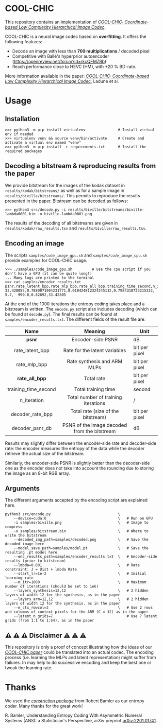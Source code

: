 # COOL-CHIC

This repository contains an implementation of [_COOL-CHIC: Coordinate-based Low Complexity Hierarchical Image Codec_](https://arxiv.org/abs/2212.05458).

COOL-CHIC is a neural image codec based on __overfitting__. It offers the following features:
- Decode an image with less than __700 multiplications__ / decoded pixel
- Competitive with Ballé's hyperprior autoencoder (https://openreview.net/forum?id=rkcQFMZRb)
- Reach performance close to HEVC (HM), with +20 % BD-rate.

More information available in the paper: [_COOL-CHIC: Coordinate-based Low Complexity Hierarchical Image Codec_](https://arxiv.org/abs/2212.05458), Ladune et al.

# Usage

## Installation

    >>> python3 -m pip install virtualenv               # Install virtual env if needed
    >>> virtualenv venv && source venv/bin/activate     # Create and activate a virtual env named "venv"
    >>> python3 -m pip install -r requirements.txt      # Install the required packages

## Decoding a bitstream \& reproducing results from the paper

We provide bitstream for the images of the kodak dataset in
```results/kodak/bitstreams/``` as well as for a sample image in
```results/biville/bitstreams/```. This permits to reproduce the results
presented in the paper. Bitstream can be decoded as follows:

    >>> python3 src/decode.py -i results/biville/bitstreams/biville-lambda0001.bin -o biville-lambda0001.png

The results of the decoding of all bitstreams are given in
```results/kodak/raw_results.tsv``` and ```results/biville/raw_results.tsv```.

## Encoding an image

The scripts ```samples/code_image_gpu.sh``` and ```samples/code_image_cpu.sh``` provide examples for COOL-CHIC usage.

    >>> ./samples/code_image_gpu.sh         # Use the cpu script if you don't have a GPU (it can be quite long!)
    ... Many logs are printed to the terminal
    >>> cat samples/encoder_results.txt
    psnr,rate_latent_bpp,rate_mlp_bpp,rate_all_bpp,training_time_second,n_iteration,decoder_rate_bpp,decoder_psnr_db
    33.428055,0.7880071004231771,0.010424812324345112,0.7984318733215332,    5.7,  999.0,0.82692,33.42805

At the end of the 1000 iterations the entropy coding takes place and a bitstream
is written. The ```encode.py``` script also includes decoding (which can be
found at ```decode.py```). The final results can be found at
```samples/encoder_results.txt```. The different fields of the result file are:

|         Name         |                                  Meaning                                  | Unit          |
|:--------------------:|:-------------------------------------------------------------------------:|---------------|
|         **psnr**        |              Encoder-side PSNR             | dB            |
|    rate_latent_bpp   | Rate for the latent variables | bit per pixel |
| rate_mlp_bpp         | Rate synthesis and ARM MLPs   | bit per pixel |
| **rate_all_bpp**         | Total rate                    | bit per pixel |
| training_time_second | Total training time                                                       | second        |
| n_iteration          | Total number of training iterations                                       | /             |
| decoder_rate_bpp     | Total rate (size of the bitstream)                                        | bit per pixel |
| decoder_psnr_db      | PSNR of the image decoded from the bitstream                              | dB

Results may slightly differ between the encoder-side rate and decoder-side rate: the encoder measures the entropy of the data while the decoder retrieve the actual size of the bitstream.

Similarly, the encoder-side PSNR is slightly better than the decoder-side one as the encoder does not take into account the rounding due to storing the image as an 8-bit RGB array.


## Arguments

The different arguments accepted by the encoding script are explained here.

    python3 src/encode.py                               \
        --device=cuda:0                                 \   # Run on GPU
        -i samples/biville.png                          \   # Image to compress
        -o samples/bitstream.bin                        \   # Where to write the bitstream
        --decoded_img_path=samples/decoded.png          \   # Save the decoded image here
        --model_save_path=samples/model.pt              \   # Save the resulting .pt model here
        --enc_results_path=samples/encoder_results.txt  \   # Encoder-side results (prior to bitstream)
        --lmbda=0.001                                   \   # Rate constraint: J = Dist + lmbda Rate
        --start_lr=1e-2                                 \   # Initial learning rate
        --n_itr=1000                                    \   # Maximum number of iterations (should be set to 1e6)
        --layers_synthesis=12,12                        \   # 2 hidden layers of width 12 for the synthesis, as in the paper
        --layers_arm=12,12                              \   # 2 hidden layers of width 12 for the synthesis, as in the paper
        --n_ctx_rowcol=2                                \   # Use 2 rows and columns of context pixels for the ARM (C = 12) as in the paper
        --latent_n_grids=7                                  # Use 7 latent grids (from 1:1 to 1:64), as in the paper


## ⚠ ⚠ ⚠ Disclaimer ⚠ ⚠ ⚠

This repository is only a proof of concept illustrating how the ideas of our [_COOL-CHIC paper_](https://arxiv.org/abs/2212.05458) could be translated into an actual codec.
The encoding process (i.e. learning the MLPs and latent representation) might suffer from failures. In may help to do successive encoding and keep the best one or tweak the learning rate.

# Thanks

We used the [_constriction package_](https://github.com/bamler-lab/constriction) from Robert Bamler as our entropy coder. Many thanks for the great work!

  R. Bamler, Understanding Entropy Coding With Asymmetric Numeral Systems (ANS): a Statistician's Perspective, arXiv preprint [arXiv:2201.01741](https://arxiv.org/pdf/2201.01741.pdf).